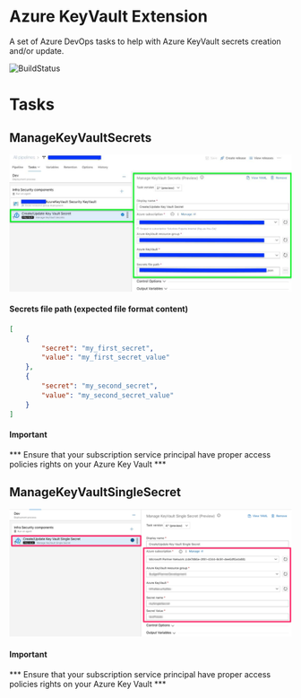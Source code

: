 # Azure KeyVault Extension
A set of Azure DevOps tasks to help with Azure KeyVault secrets creation and/or update.

![BuildStatus](https://dev.azure.com/experta/Community/_apis/build/status/CD-GitHub-AzureKeyVaultExtension?branchName=master)

# Tasks

## ManageKeyVaultSecrets
![ManageKeyVaultSecrets](_screenShots/manageKeyVaultSecrets_v2-preview.png)
#### Secrets file path (expected file format content)
```json
[
	{
		"secret": "my_first_secret",
		"value": "my_first_secret_value"
	},
	{
		"secret": "my_second_secret",
		"value": "my_second_secret_value"
	}
]
```
#### Important
*** Ensure that your subscription service principal have proper access policies rights on your Azure Key Vault ***

## ManageKeyVaultSingleSecret
![ManageAzureKeyVaultSingleSecret](_screenShots/ManageAzureKeyVaultSingleSecret_v4-preview.png)
#### Important
*** Ensure that your subscription service principal have proper access policies rights on your Azure Key Vault ***
